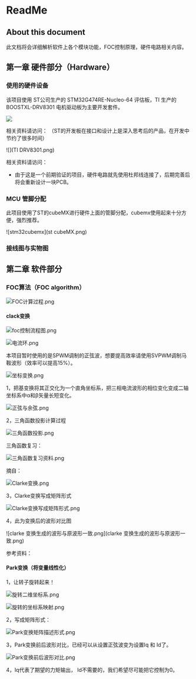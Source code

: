 # ReadMe

<!--Writerside adds this topic when you create a new documentation project.
You can use it as a sandbox to play with Writerside features, and remove it from the TOC when you don't need it anymore.-->

## About this document
此文档将会详细解析软件上各个模块功能，FOC控制原理，硬件电路相关内容。

## 第一章 硬件部分（Hardware）
### 使用的硬件设备
该项目使用 ST公司生产的 STM32G474RE-Nucleo-64 评估板，TI 生产的 BOOSTXL-DRV8301 电机驱动板为主要开发套件。

![](STM32G474-Nucleo.png)

相关资料请访问：
[](https://www.st.com/en/evaluation-tools/nucleo-g474re.html)
（ST的开发板在接口和设计上是深入思考后的产品，在开发中节约了很多时间）

![](TI DRV8301.png)

相关资料请访问：
[](https://www.ti.com.cn/tool/cn/BOOSTXL-DRV8301)

* 由于这是一个前期验证的项目，硬件电路就先使用杜邦线连接了，后期完善后将会重新设计一块PCB。

### MCU 管脚分配

此项目使用了ST的cubeMX进行硬件上面的管脚分配，cubemx使用起来十分方便，强烈推荐。

![stm32cubemx](st cubeMX.png)

### 接线图与实物图
<!--todo 需要增加实物接线图-->

## 第二章 软件部分

### FOC算法（FOC algorithm）

![FOC计算过程.png](FOC计算过程.png)

#### clack变换
![foc控制流程图.png](foc控制流程图.png)

![电流环.png](电流环.png)

本项目暂时使用的是SPWM调制的正弦波，想要提高效率请使用SVPWM调制马鞍波形（效率可以提高15%）。

![坐标变换.png](坐标变换.png)

1，把基变换将其正交化为一个直角坐标系，把三相电流波形的相位变化变成二轴坐标系中α和β矢量长短变化。

![正弦与余弦.png](正弦与余弦.png)

2，三角函数投影计算过程

![三角函数投影.png](三角函数投影.png)

三角函数复习：

![三角函数复习资料.png](三角函数复习资料.png)

摘自：[](https://www.cnblogs.com/sunsky303/p/17248071.html)

![Clarke变换.png](Clarke变换.png)

3，Clarke变换写成矩阵形式

![Clarke变换写成矩阵形式.png](Clarke变换写成矩阵形式.png)

4，此为变换后的波形对比图

![clarke 变换生成的波形与原波形一致.png](clarke 变换生成的波形与原波形一致.png)

参考资料：
[](https://zhuanlan.zhihu.com/p/147659820)

#### Park变换（将变量线性化）

1，让转子旋转起来！

![旋转二维坐标系.png](旋转二维坐标系.png)

![旋转的坐标系映射.png](旋转的坐标系映射.png)

2，写成矩阵形式：

![Park变换矩阵描述形式.png](Park变换矩阵描述形式.png)

3，Park变换前后波形对比，已经可以从设置正弦波变为设置Iq 和 Id了。

![Park变换前后波形对比.png](Park变换前后波形对比.png)

4，Iq代表了期望的力矩输出， Id不需要的，我们希望尽可能把它控制为0。

